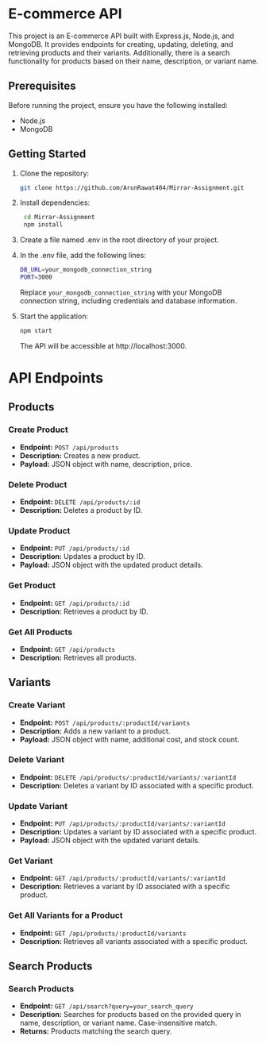 # E-commerce API

This project is an E-commerce API built with Express.js, Node.js, and MongoDB. It provides endpoints for creating, updating, deleting, and retrieving products and their variants. Additionally, there is a search functionality for products based on their name, description, or variant name.

## Prerequisites

Before running the project, ensure you have the following installed:

- Node.js
- MongoDB

## Getting Started

1. Clone the repository:

   ```bash
   git clone https://github.com/ArunRawat404/Mirrar-Assignment.git
   ```

2. Install dependencies:

   ```bash
    cd Mirrar-Assignment
    npm install
   ```

3. Create a file named .env in the root directory of your project.

4. In the .env file, add the following lines:

   ```bash
   DB_URL=your_mongodb_connection_string
   PORT=3000
   ```

   Replace `your_mongodb_connection_string` with your MongoDB connection string, including credentials and database information.

5. Start the application:

   ```bash
   npm start
   ```

   The API will be accessible at http://localhost:3000.

# API Endpoints

## Products

### Create Product

- **Endpoint:** `POST /api/products`
- **Description:** Creates a new product.
- **Payload:** JSON object with name, description, price.

### Delete Product

- **Endpoint:** `DELETE /api/products/:id`
- **Description:** Deletes a product by ID.

### Update Product

- **Endpoint:** `PUT /api/products/:id`
- **Description:** Updates a product by ID.
- **Payload:** JSON object with the updated product details.

### Get Product

- **Endpoint:** `GET /api/products/:id`
- **Description:** Retrieves a product by ID.

### Get All Products

- **Endpoint:** `GET /api/products`
- **Description:** Retrieves all products.

## Variants

### Create Variant

- **Endpoint:** `POST /api/products/:productId/variants`
- **Description:** Adds a new variant to a product.
- **Payload:** JSON object with name, additional cost, and stock count.

### Delete Variant

- **Endpoint:** `DELETE /api/products/:productId/variants/:variantId`
- **Description:** Deletes a variant by ID associated with a specific product.

### Update Variant

- **Endpoint:** `PUT /api/products/:productId/variants/:variantId`
- **Description:** Updates a variant by ID associated with a specific product.
- **Payload:** JSON object with the updated variant details.

### Get Variant

- **Endpoint:** `GET /api/products/:productId/variants/:variantId`
- **Description:** Retrieves a variant by ID associated with a specific product.

### Get All Variants for a Product

- **Endpoint:** `GET /api/products/:productId/variants`
- **Description:** Retrieves all variants associated with a specific product.

## Search Products

### Search Products

- **Endpoint:** `GET /api/search?query=your_search_query`
- **Description:** Searches for products based on the provided query in name, description, or variant name. Case-insensitive match.
- **Returns:** Products matching the search query.
